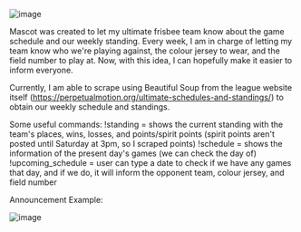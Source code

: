 ![image](https://github.com/AnPham27/Mascot/assets/93403773/04b7c886-bdf4-4d7c-bc51-227791135305)

Mascot was created to let my ultimate frisbee team know about the game schedule and our weekly standing. Every week, I am in charge of letting my team know who we're playing against, the colour jersey to wear, and the field number to play at. Now, with this idea, I can hopefully make it easier to inform everyone.

Currently, I am able to scrape using Beautiful Soup from the league website itself (https://perpetualmotion.org/ultimate-schedules-and-standings/) to obtain our weekly schedule and standings. 

Some useful commands: 
!standing = shows the current standing with the team's places, wins, losses, and points/spirit points (spirit points aren't posted until Saturday at 3pm, so I scraped points)
!schedule = shows the information of the present day's games (we can check the day of)
!upcoming_schedule = user can type a date to check if we have any games that day, and if we do, it will inform the opponent team, colour jersey, and field number



Announcement Example:

![image](https://github.com/AnPham27/Mascot/assets/93403773/76c71b98-203b-479a-be1a-41a8574af0d1)
